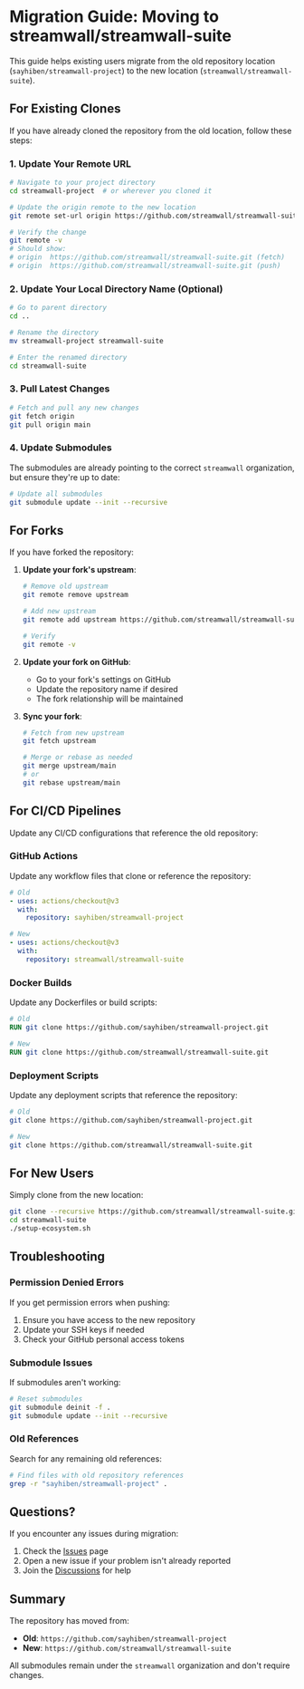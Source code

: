 # Migration Guide: Moving to streamwall/streamwall-suite

This guide helps existing users migrate from the old repository location (`sayhiben/streamwall-project`) to the new location (`streamwall/streamwall-suite`).

## For Existing Clones

If you have already cloned the repository from the old location, follow these steps:

### 1. Update Your Remote URL

```bash
# Navigate to your project directory
cd streamwall-project  # or wherever you cloned it

# Update the origin remote to the new location
git remote set-url origin https://github.com/streamwall/streamwall-suite.git

# Verify the change
git remote -v
# Should show:
# origin  https://github.com/streamwall/streamwall-suite.git (fetch)
# origin  https://github.com/streamwall/streamwall-suite.git (push)
```

### 2. Update Your Local Directory Name (Optional)

```bash
# Go to parent directory
cd ..

# Rename the directory
mv streamwall-project streamwall-suite

# Enter the renamed directory
cd streamwall-suite
```

### 3. Pull Latest Changes

```bash
# Fetch and pull any new changes
git fetch origin
git pull origin main
```

### 4. Update Submodules

The submodules are already pointing to the correct `streamwall` organization, but ensure they're up to date:

```bash
# Update all submodules
git submodule update --init --recursive
```

## For Forks

If you have forked the repository:

1. **Update your fork's upstream**:
   ```bash
   # Remove old upstream
   git remote remove upstream
   
   # Add new upstream
   git remote add upstream https://github.com/streamwall/streamwall-suite.git
   
   # Verify
   git remote -v
   ```

2. **Update your fork on GitHub**:
   - Go to your fork's settings on GitHub
   - Update the repository name if desired
   - The fork relationship will be maintained

3. **Sync your fork**:
   ```bash
   # Fetch from new upstream
   git fetch upstream
   
   # Merge or rebase as needed
   git merge upstream/main
   # or
   git rebase upstream/main
   ```

## For CI/CD Pipelines

Update any CI/CD configurations that reference the old repository:

### GitHub Actions
Update any workflow files that clone or reference the repository:

```yaml
# Old
- uses: actions/checkout@v3
  with:
    repository: sayhiben/streamwall-project

# New
- uses: actions/checkout@v3
  with:
    repository: streamwall/streamwall-suite
```

### Docker Builds
Update any Dockerfiles or build scripts:

```dockerfile
# Old
RUN git clone https://github.com/sayhiben/streamwall-project.git

# New
RUN git clone https://github.com/streamwall/streamwall-suite.git
```

### Deployment Scripts
Update any deployment scripts that reference the repository:

```bash
# Old
git clone https://github.com/sayhiben/streamwall-project.git

# New
git clone https://github.com/streamwall/streamwall-suite.git
```

## For New Users

Simply clone from the new location:

```bash
git clone --recursive https://github.com/streamwall/streamwall-suite.git
cd streamwall-suite
./setup-ecosystem.sh
```

## Troubleshooting

### Permission Denied Errors

If you get permission errors when pushing:
1. Ensure you have access to the new repository
2. Update your SSH keys if needed
3. Check your GitHub personal access tokens

### Submodule Issues

If submodules aren't working:
```bash
# Reset submodules
git submodule deinit -f .
git submodule update --init --recursive
```

### Old References

Search for any remaining old references:
```bash
# Find files with old repository references
grep -r "sayhiben/streamwall-project" .
```

## Questions?

If you encounter any issues during migration:
1. Check the [Issues](https://github.com/streamwall/streamwall-suite/issues) page
2. Open a new issue if your problem isn't already reported
3. Join the [Discussions](https://github.com/streamwall/streamwall-suite/discussions) for help

## Summary

The repository has moved from:
- **Old**: `https://github.com/sayhiben/streamwall-project`
- **New**: `https://github.com/streamwall/streamwall-suite`

All submodules remain under the `streamwall` organization and don't require changes.